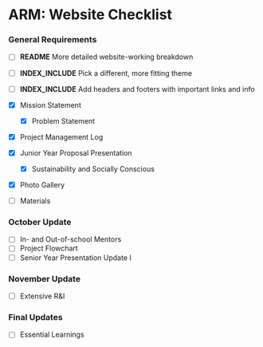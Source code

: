 # ARM: Website Checklist

### General Requirements
- [ ] **README** More detailed website-working breakdown
- [ ] **INDEX_INCLUDE** Pick a different, more fitting theme
- [ ] **INDEX_INCLUDE** Add headers and footers with important links and info

- [x] Mission Statement
    - [x] Problem Statement
- [x] Project Management Log
- [x] Junior Year Proposal Presentation
    - [x] Sustainability and Socially Conscious
- [x] Photo Gallery
- [ ] Materials

### October Update
- [ ] In- and Out-of-school Mentors
- [ ] Project Flowchart
- [ ] Senior Year Presentation Update I

### November Update
- [ ] Extensive R&I

### Final Updates
- [ ] Essential Learnings
